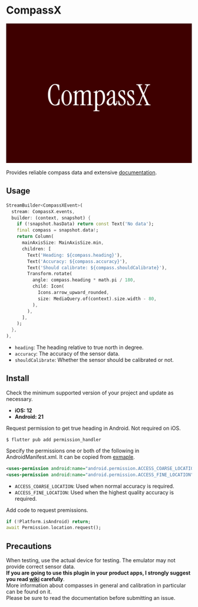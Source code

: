 # CompassX

![Logo](assets/logo.png)

Provides reliable compass data and extensive [documentation](https://github.com/natsuk4ze/compassx/wiki).

## Usage

```dart
StreamBuilder<CompassXEvent>(
  stream: CompassX.events,
  builder: (context, snapshot) {
    if (!snapshot.hasData) return const Text('No data');
    final compass = snapshot.data!;
    return Column(
      mainAxisSize: MainAxisSize.min,
      children: [
        Text('Heading: ${compass.heading}'),
        Text('Accuracy: ${compass.accuracy}'),
        Text('Should calibrate: ${compass.shouldCalibrate}'),
        Transform.rotate(
          angle: compass.heading * math.pi / 180,
          child: Icon(
            Icons.arrow_upward_rounded,
            size: MediaQuery.of(context).size.width - 80,
          ),
        ),
      ],
    );
  },
),
```

- `heading`: The heading relative to true north in degree.
- `accuracy`: The accuracy of the sensor data.
- `shouldCalibrate`: Whether the sensor should be calibrated or not.

## Install

Check the minimum supported version of your project and update as necessary.
- **iOS: 12**
- **Android: 21**

Request permission to get true heading in Android. Not required on iOS.
```console
$ flutter pub add permission_handler
```
Specify the permissions one or both of the following in AndroidManifest.xml.
It can be copied from [exmaple](https://github.com/natsuk4ze/compassx/blob/main/example/android/app/src/main/AndroidManifest.xml).
```xml
<uses-permission android:name="android.permission.ACCESS_COARSE_LOCATION" />
<uses-permission android:name="android.permission.ACCESS_FINE_LOCATION" />
```
- `ACCESS_COARSE_LOCATION`: Used when normal accuracy is required.
- `ACCESS_FINE_LOCATION`: Used when the highest quality accuracy is required.

Add code to request premissions.
```dart
if (!Platform.isAndroid) return;
await Permission.location.request();
```

## Precautions

When testing, use the actual device for testing. The emulator may not provide correct sensor data.  
**If you are going to use this plugin in your product apps, I strongly suggest you read [wiki](https://github.com/natsuk4ze/compassx/wiki) carefully**.  
More information about compasses in general and calibration in particular can be found on it.  
Please be sure to read the documentation before submitting an issue.
